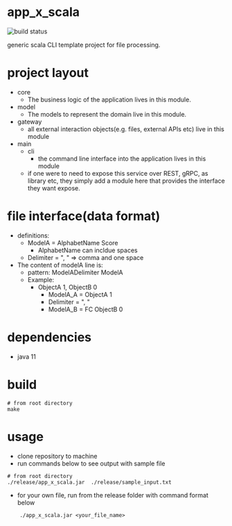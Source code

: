 # app_x_scala
![build status](https://github.com/praisetompane/app_x_scala/actions/workflows/app_x_scala.yaml/badge.svg) <br>

generic scala CLI template project for file processing.

# project layout

- core
  - The business logic of the application lives in this module.
- model
  - The models to represent the domain live in this module.
- gateway
  - all external interaction objects(e.g. files, external APIs etc) live in this module
- main
  - cli
    - the command line interface into the application lives in this module
  - if one were to need to expose this service over REST, gRPC, as library etc, they simply add a module here that provides the interface they want expose.

# file interface(data format)

- definitions:
  - ModelA = AlphabetName Score
    - AlphabetName can incldue spaces
  - Delimiter = ", " => comma and one space
- The content of modelA line is:
  - pattern: ModelADelimiter ModelA
  - Example:
    - ObjectA 1, ObjectB 0
      - ModelA_A = ObjectA 1
      - Delimiter = ", "
      - ModelA_B = FC ObjectB 0

# dependencies

- java 11

# build
```shell
# from root directory
make
```

# usage

- clone repository to machine
- run commands below to see output with sample file

```shell
# from root directory
./release/app_x_scala.jar  ./release/sample_input.txt
```

- for your own file, run from the release folder with command format below

```
    ./app_x_scala.jar <your_file_name>
```
